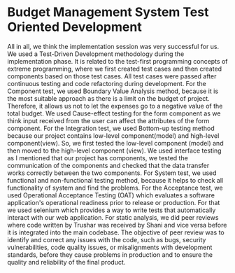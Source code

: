 # Budget Management System Test Oriented Development
All in all, we think the implementation session was very successful for us. We used a Test-Driven Development methodology during the implementation phase. It is related to the test-first programming concepts of extreme programming, where we first created test cases and then created components based on those test cases. All test cases were passed after continuous testing and code refactoring during development.
For the Component test, we used Boundary Value Analysis method, because it is the most suitable approach as there is a limit on the budget of project. Therefore, it allows us not to let the expenses go to a negative value of the total budget. We used Cause-effect testing for the form component as we think input received from the user can affect the attributes of the form component.
For the Integration test, we used Bottom-up testing method because our project contains low-level component(model) and high-level component(view). So, we first tested the low-level component (model) and then moved to the high-level component (view). We used interface testing as I mentioned that our project has components, we tested the communication of the components and checked that the data transfer works correctly between the two components.
For System test, we used functional and non-functional testing method, because it helps to check all functionality of system and find the problems. 
For the Acceptance test, we used Operational Acceptance Testing (OAT) which evaluates a software application's operational readiness prior to release or production. For that we used selenium which provides a way to write tests that automatically interact with our web application.
For static analysis, we did peer reviews where code written by Trushar was received by Shani and vice versa before it is integrated into the main codebase. The objective of peer review was to identify and correct any issues with the code, such as bugs, security vulnerabilities, code quality issues, or misalignments with development standards, before they cause problems in production and to ensure the quality and reliability of the final product.
